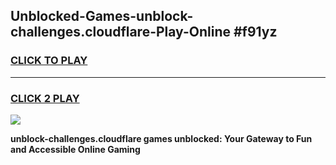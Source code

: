 
## Unblocked-Games-unblock-challenges.cloudflare-Play-Online #f91yz
<h3>
<a href="https://news.freeplayer.one?title=unblock-challenges.cloudflare&ref=3">CLICK TO PLAY</a></h3>
<hr>

<h3>
<a href="https://news.freeplayer.one?title=unblock-challenges.cloudflare&ref=3">CLICK 2 PLAY</a>
  
</h3>

<a href="https://news.freeplayer.one?title=unblock-challenges.cloudflare&ref=3"><img src="https://clearcache.store/games.png"></a>


**unblock-challenges.cloudflare games unblocked: Your Gateway to Fun and Accessible Online Gaming**
